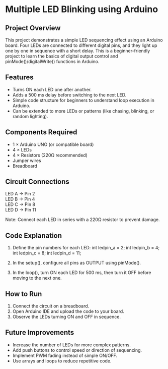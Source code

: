 # Multiple LED Blinking using Arduino

## Project Overview
This project demonstrates a simple LED sequencing effect using an Arduino board. Four LEDs are connected to different digital pins, and they light up one by one in sequence with a short delay. This is a beginner-friendly project to learn the basics of digital output control and pinMode()/digitalWrite() functions in Arduino.

## Features
- Turns ON each LED one after another.  
- Adds a 500 ms delay before switching to the next LED.  
- Simple code structure for beginners to understand loop execution in Arduino.  
- Can be extended to more LEDs or patterns (like chasing, blinking, or random lighting).  

## Components Required
- 1 × Arduino UNO (or compatible board)  
- 4 × LEDs  
- 4 × Resistors (220Ω recommended)  
- Jumper wires  
- Breadboard  

## Circuit Connections
LED A  -> Pin 2  
LED B  -> Pin 4  
LED C  -> Pin 8  
LED D  -> Pin 11  

Note: Connect each LED in series with a 220Ω resistor to prevent damage.

## Code Explanation
1. Define the pin numbers for each LED:
   int ledpin_a = 2;
   int ledpin_b = 4;
   int ledpin_c = 8;
   int ledpin_d = 11;

2. In the setup(), configure all pins as OUTPUT using pinMode().  

3. In the loop(), turn ON each LED for 500 ms, then turn it OFF before moving to the next one.  

## How to Run
1. Connect the circuit on a breadboard.  
2. Open Arduino IDE and upload the code to your board.  
3. Observe the LEDs turning ON and OFF in sequence.  

## Future Improvements
- Increase the number of LEDs for more complex patterns.  
- Add push buttons to control speed or direction of sequencing.  
- Implement PWM fading instead of simple ON/OFF.  
- Use arrays and loops to reduce repetitive code.  